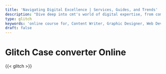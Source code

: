 ```yaml
---
title: 'Navigating Digital Excellence | Services, Guides, and Trends'
description: "Dive deep into cmt's world of digital expertise, from comprehensive career guides and innovative services to the latest trends. Unlock success in the digital landscape with us"
type: glitch
keywords: 'online course for, Content Writer, Graphic Designer, Web Developer, Software Engineer, Frontend Developer graphic designer, UI designer, digital marketing'
draft: false
---
```


# Glitch Case converter Online

{{< glitch >}}
